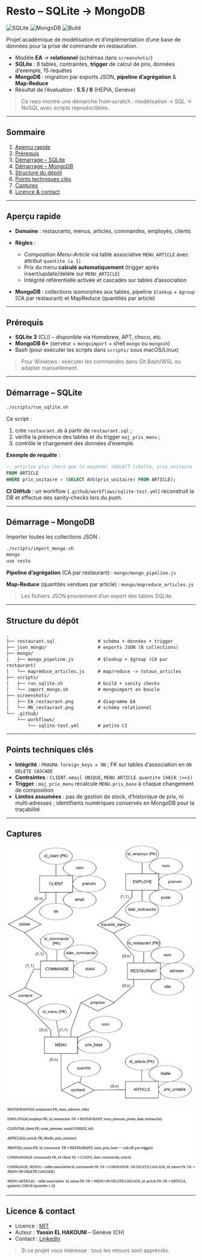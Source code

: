 # Resto – SQLite → MongoDB

![SQLite](https://img.shields.io/badge/DB-SQLite-blue) ![MongoDB](https://img.shields.io/badge/DB-MongoDB-brightgreen) ![Build](https://img.shields.io/github/actions/workflow/status/USER/REPO/sqlite-test.yml?label=CI)

Projet académique de modélisation et d’implémentation d’une base de données pour la prise de commande en restauration.

* Modèle **EA** → **relationnel** (schémas dans `screenshots/`)
* **SQLite** : 8 tables, contraintes, **trigger** de calcul de prix, données d’exemple, 15 requêtes
* **MongoDB** : migration par exports JSON, **pipeline d’agrégation** & **Map‑Reduce**
* Résultat de l’évaluation : **5.5 / 6** (HEPIA, Genève)

> Ce repo montre une démarche from‑scratch : modélisation → SQL → NoSQL avec scripts reproductibles.

---

## Sommaire

1. [Aperçu rapide](#aperçu-rapide)
2. [Prérequis](#prérequis)
3. [Démarrage – SQLite](#démarrage--sqlite)
4. [Démarrage – MongoDB](#démarrage--mongodb)
5. [Structure du dépôt](#structure-du-dépôt)
6. [Points techniques clés](#points-techniques-clés)
7. [Captures](#captures)
8. [Licence & contact](#licence--contact)

---

## Aperçu rapide

* **Domaine** : restaurants, menus, articles, commandes, employés, clients
* **Règles** :

  * Composition *Menu–Article* via table associative `MENU_ARTICLE` avec attribut `quantite (≥ 1)`
  * Prix du menu **calculé automatiquement** (trigger après insert/update/delete sur `MENU_ARTICLE`)
  * Intégrité référentielle activée et cascades sur tables d’association
* **MongoDB** : collections isomorphes aux tables, pipeline `$lookup` + `$group` (CA par restaurant) et MapReduce (quantités par article)

---

## Prérequis

* **SQLite 3** (CLI) – disponible via Homebrew, APT, choco, etc.
* **MongoDB 6+** (serveur + `mongoimport` + shell `mongo` ou `mongosh`)
* Bash (pour exécuter les scripts dans `scripts/` sous macOS/Linux)

> Pour Windows : exécuter les commandes dans Git Bash/WSL ou adapter manuellement.

---

## Démarrage – SQLite

```bash
./scripts/run_sqlite.sh
```

Ce script :

1. crée `restaurant.db` à partir de `restaurant.sql` ;
2. vérifie la présence des tables et du trigger `maj_prix_menu` ;
3. contrôle le chargement des données d’exemple.

**Exemple de requête** :

```sql
-- articles plus chers que la moyenne\ nSELECT libelle, prix_unitaire
FROM ARTICLE
WHERE prix_unitaire > (SELECT AVG(prix_unitaire) FROM ARTICLE);
```

**CI GitHub** : un workflow (`.github/workflows/sqlite-test.yml`) reconstruit la DB et effectue des sanity‑checks lors du push.

---

## Démarrage – MongoDB

Importer toutes les collections JSON :

```bash
./scripts/import_mongo.sh
mongo
use resto
```

**Pipeline d’agrégation** (CA par restaurant) : `mongo/mongo_pipeline.js`

**Map‑Reduce** (quantités vendues par article) : `mongo/mapreduce_articles.js`

> Les fichiers JSON proviennent d’un export des tables SQLite.

---

## Structure du dépôt

```
.
├── restaurant.sql                # schéma + données + trigger
├── json_mongo/                   # exports JSON (8 collections)
├── mongo/
│   ├── mongo_pipeline.js         # $lookup + $group (CA par restaurant)
│   └── mapreduce_articles.js     # map/reduce -> totaux_articles
├── scripts/
│   ├── run_sqlite.sh             # build + sanity checks
│   └── import_mongo.sh           # mongoimport en boucle
├── screenshots/
│   ├── EA_restaurant.png         # diagramme EA
│   └── MR_restaurant.png         # schéma relationnel
└── .github/
    └── workflows/
        └── sqlite-test.yml       # petite CI
```

---

## Points techniques clés

* **Intégrité** : `PRAGMA foreign_keys = ON` ; FK sur tables d’association en `ON DELETE CASCADE`
* **Contraintes** : `CLIENT.email UNIQUE`, `MENU_ARTICLE.quantite CHECK (>=1)`
* **Trigger** : `maj_prix_menu` recalcule `MENU.prix_base` à chaque changement de composition
* **Limites assumées** : pas de gestion de stock, d’historique de prix, ni multi‑adresses ; identifiants numériques conservés en MongoDB pour la traçabilité

---

## Captures

<p align="center">
  <img src="screenshots/EA_restaurant.png" alt="Diagramme EA" width="520"/>
</p>

<p align="center">
  <img src="screenshots/MR_restaurant.png" alt="Diagramme MR" width="520"/>
</p>

---

## Licence & contact

* Licence : [MIT](LICENSE)
* Auteur : **Yassin EL HAKOUNI** – Genève (CH)
* Contact : [LinkedIn](https://www.linkedin.com/in/yassin-el-hakouni-10514a233/)

> Si ce projet vous intéresse : tous les retours sont appréciés.
